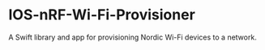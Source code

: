 # IOS-nRF-Wi-Fi-Provisioner
A Swift library and app for provisioning Nordic Wi-Fi devices to a network.
